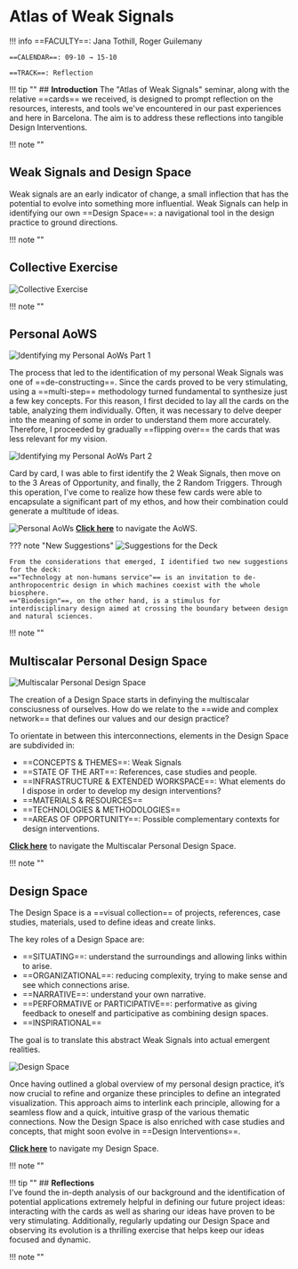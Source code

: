 # Atlas of Weak Signals

!!! info 
    ==FACULTY==: Jana Tothill, Roger Guilemany

    ==CALENDAR==: 09-10 → 15-10

    ==TRACK==: Reflection

<div style="clear:both;"></div>

!!! tip ""
    ## **Introduction** 
    The "Atlas of Weak Signals" seminar, along with the relative ==cards== we received, is designed to prompt reflection on the resources, interests, and tools we've encountered in our past experiences and here in Barcelona. The aim is to address these reflections into tangible Design Interventions.

!!! note ""

## **Weak Signals and Design Space**

Weak signals are an early indicator of change, a small inflection that has the potential to evolve into something more influential.
Weak Signals can help in identifying our own ==Design Space==: a navigational tool in the design practice to ground directions.

!!! note ""

## **Collective Exercise**

![Collective Exercise](../images/AOWS_00.jpg)

!!! note ""

## **Personal AoWS**

![Identifying my Personal AoWs Part 1](../images/AOWS_01.jpg)


The process that led to the identification of my personal Weak Signals was one of ==de-constructing==. 
Since the cards proved to be very stimulating, using a ==multi-step== methodology turned fundamental to synthesize just a few key concepts. 
For this reason, I first decided to lay all the cards on the table, analyzing them individually. Often, it was necessary to delve deeper into the meaning of some in order to understand them more accurately. Therefore, I proceeded by gradually ==flipping over== the cards that was less relevant for my vision.



![Identifying my Personal AoWs Part 2](../images/AOWS_02.jpg)


Card by card, I was able to first identify the 2 Weak Signals, then move on to the 3 Areas of Opportunity, and finally, the 2 Random Triggers. 
Through this operation, I've come to realize how these few cards were able to encapsulate a significant part of my ethos, and how their combination could generate a multitude of ideas.


![Personal AoWs](../images/PAOWS.jpg)
**[Click here](https://arc.net/e/1B9CBD1A-605D-4D04-BBA9-039BFF75691F)** to navigate the AoWS.

??? note "New Suggestions"
    ![Suggestions for the Deck](../images/AOWS_03.jpg)

    From the considerations that emerged, I identified two new suggestions for the deck:
    =="Technology at non-humans service"== is an invitation to de-anthropocentric design in which machines coexist with the whole biosphere.
    =="Biodesign"==, on the other hand, is a stimulus for interdisciplinary design aimed at crossing the boundary between design and natural sciences.

!!! note ""

## **Multiscalar Personal Design Space**

![Multiscalar Personal Design Space](../images/MSPDS.jpg)

The creation of a Design Space starts in definying the multiscalar consciusness of ourselves.
How do we relate to the ==wide and complex network== that defines our values and our design practice? 

To orientate in between this interconnections, elements in the Design Space are subdivided in:

- ==CONCEPTS & THEMES==: Weak Signals
- ==STATE OF THE ART==: References, case studies and people.
- ==INFRASTRUCTURE & EXTENDED WORKSPACE==: What elements do I dispose in order to develop my design interventions? 
- ==MATERIALS & RESOURCES==
- ==TECHNOLOGIES & METHODOLOGIES==
- ==AREAS OF OPPORTUNITY==: Possible complementary contexts for design interventions.


**[Click here](https://arc.net/e/1A9045F9-656D-42BA-BCFC-90D1D739C62E)** to navigate the Multiscalar Personal Design Space.

!!! note ""

## **Design Space**

The Design Space is a ==visual collection== of projects, references, case studies, materials, used to define ideas and create links.

The key roles of a Design Space are:

- ==SITUATING==: understand the surroundings and allowing links within to arise.
- ==ORGANIZATIONAL==: reducing complexity, trying to make sense and see which connections arise.
- ==NARRATIVE==: understand your own narrative.
- ==PERFORMATIVE or PARTICIPATIVE==: performative as giving feedback to oneself and participative as combining design spaces.
- ==INSPIRATIONAL==

The goal is to translate this abstract Weak Signals into actual emergent realities.

![Design Space](../images/DesignSpace.jpg)

Once having outlined a global overview of my personal design practice, it’s now crucial to refine and organize these principles to define an integrated visualization. This approach aims to interlink each principle, allowing for a seamless flow and a quick, intuitive grasp of the various thematic connections. Now the Design Space is also enriched with case studies and concepts, that might soon evolve in ==Design Interventions==.

**[Click here](https://arc.net/e/A0D1387E-5784-42C5-90FF-E6BCB186F61C)** to navigate my Design Space.

!!! note ""

!!! tip ""
    ## **Reflections**  
    I've found the in-depth analysis of our background and the identification of potential applications extremely helpful in defining our future project ideas: interacting with the cards as well as sharing our ideas have proven to be very stimulating. Additionally, regularly updating our Design Space and observing its evolution is a thrilling exercise that helps keep our ideas focused and dynamic.

!!! note ""

